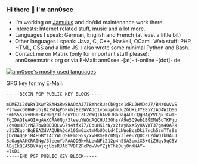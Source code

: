 ### Hi there 👋 I'm ann0see


- I’m working on [Jamulus](https://jamulus.io) and do/did maintenance work there.
- Interests: Internet related stuff, music and a lot more. 
- Languages I speak: German, English and French (at least a little bit)
- Other languages I speak: Java, C, C++, Haskell, OCaml. Web stuff: PHP, HTML, CSS and a little JS. I also wrote some minimal Python and Bash.
- Contact me on Matrix (only for important stuff please): ann0see:matrix.org or via E-Mail: ann0see -[at]- t-online -[dot]- de

[![ann0see's mostly used languages](https://github-readme-stats.vercel.app/api/top-langs?username=ann0see)](https://github.com/anuraghazra/github-readme-stats)

GPG key for my E-Mail:

```
-----BEGIN PGP PUBLIC KEY BLOCK-----

mDMEZL2dWRYJKwYBBAHaRw8BAQdAJ7I8mhcRUsCb9gce1dRLJHMDd27/BNzQwVvS
PsTwwxO0HWFubjBzZWUgPGFubjBzZWVAdC1vbmxpbmUuZGU+iJYEExYIAD4WIQS6
EmGS5s/xvHRmFKc0Ng/3leeuYQUCZL2dWQIbAwUJBaOagAULCQgHAgYVCgkICwIE
FgIDAQIeAQIXgAAKCRA0Ng/3leeuYWQdAQCHUJ3Ohs/A9eSQ9eb1B9EMW5oTKPjp
/ovQuHDlrNZRbwD8DJQLwG794tfxI7/CouHK1rN/z2tayKxX5yHAVWT37gm4OARk
vZ1ZEgorBgEEAZdVAQUBAQdA10Gm6xxtmMbUOoLd4ILNWoBczDki7nch5zmTTs9z
jDcDAQgHiH4EGBYIACYWIQS6EmGS5s/xvHRmFKc0Ng/3leeuYQUCZL2dWQIbDAUJ
BaOagAAKCRA0Ng/3leeuYbFAAQDBkvkLewNFi212p4nSSA3umiX8+0iZHqv5qC5V
ABjIkQEA5BVXajcjUosRJAbTVDF2PcPowVvYZjbThkOuj0nKNAY=
=lsDi
-----END PGP PUBLIC KEY BLOCK-----
```
